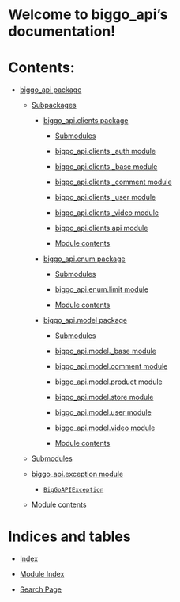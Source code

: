 <!-- biggo_api documentation master file, created by
sphinx-quickstart on Wed Mar  1 12:07:37 2023.
You can adapt this file completely to your liking, but it should at least
contain the root `toctree` directive. -->
# Welcome to biggo_api’s documentation!

# Contents:


* [biggo_api package](biggo_api.md)


    * [Subpackages](biggo_api.md#subpackages)


        * [biggo_api.clients package](biggo_api.clients.md)


            * [Submodules](biggo_api.clients.md#submodules)


            * [biggo_api.clients._auth module](biggo_api.clients.md#module-biggo_api.clients._auth)


            * [biggo_api.clients._base module](biggo_api.clients.md#module-biggo_api.clients._base)


            * [biggo_api.clients._comment module](biggo_api.clients.md#module-biggo_api.clients._comment)


            * [biggo_api.clients._user module](biggo_api.clients.md#module-biggo_api.clients._user)


            * [biggo_api.clients._video module](biggo_api.clients.md#module-biggo_api.clients._video)


            * [biggo_api.clients.api module](biggo_api.clients.md#module-biggo_api.clients.api)


            * [Module contents](biggo_api.clients.md#module-biggo_api.clients)


        * [biggo_api.enum package](biggo_api.enum.md)


            * [Submodules](biggo_api.enum.md#submodules)


            * [biggo_api.enum.limit module](biggo_api.enum.md#module-biggo_api.enum.limit)


            * [Module contents](biggo_api.enum.md#module-biggo_api.enum)


        * [biggo_api.model package](biggo_api.model.md)


            * [Submodules](biggo_api.model.md#submodules)


            * [biggo_api.model._base module](biggo_api.model.md#module-biggo_api.model._base)


            * [biggo_api.model.comment module](biggo_api.model.md#module-biggo_api.model.comment)


            * [biggo_api.model.product module](biggo_api.model.md#module-biggo_api.model.product)


            * [biggo_api.model.store module](biggo_api.model.md#module-biggo_api.model.store)


            * [biggo_api.model.user module](biggo_api.model.md#module-biggo_api.model.user)


            * [biggo_api.model.video module](biggo_api.model.md#module-biggo_api.model.video)


            * [Module contents](biggo_api.model.md#module-biggo_api.model)


    * [Submodules](biggo_api.md#submodules)


    * [biggo_api.exception module](biggo_api.md#module-biggo_api.exception)


        * [`BigGoAPIException`](biggo_api.md#biggo_api.exception.BigGoAPIException)


    * [Module contents](biggo_api.md#module-biggo_api)


# Indices and tables


* [Index](genindex.md)


* [Module Index](py-modindex.md)


* [Search Page](search.md)
